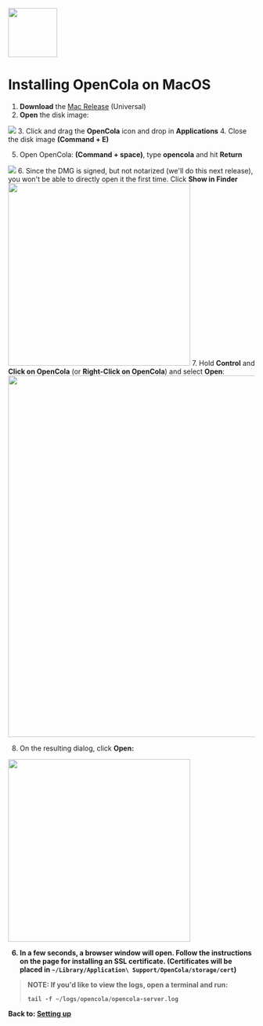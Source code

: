 <img src="../../img/pull-tab.svg" width="100" />

# Installing OpenCola on MacOS

1. <strong>Download</strong> the [Mac Release](https://github.com/johnmidgley/opencola-alpha/releases/download/v1.3.2/OpenCola-MacOS-1.3.2.dmg) (Universal)
2. <Strong>Open</strong> the disk image:
<img src="img/open-dmg.png">
3. Click and drag the <strong>OpenCola</strong> icon and drop in <strong>Applications</strong>
4. Close the disk image <strong>(Command + E)</strong>

<!--
> If need, remove the app from qurantine: <br/>
> ``` xattr -d com.apple.quarantine /Applications/OpenCola.app/  ```
-->
5. Open OpenCola: <strong>(Command + space)</strong>, type <strong>opencola</strong> and hit <strong>Return</strong>
<img src="img/spotlight-search.png">
6. Since the DMG is signed, but not notarized (we'll do this next release), you won't be able to directly open it the first time. Click <strong>Show in Finder</strong>
<img src="img/cannot-be-opened.png" width="372" />
7. Hold <strong>Control</strong> and <strong>Click on OpenCola</strong> (or <strong>Right-Click on OpenCola</strong>) and select <strong>Open</strong>:
<img src="img/open-from-finder.png" width="737"/>

8. On the resulting dialog, click <strong>Open<strong>:
<img src="img/second-open.png" width="372" />

6. In a few seconds, a browser window will open. Follow the instructions on the page for installing an SSL certificate. (Certificates will be placed in ```~/Library/Application\ Support/OpenCola/storage/cert```)

> NOTE: If you'd like to view the logs, open a terminal and run:
> ```
> tail -f ~/logs/opencola/opencola-server.log
> ```

Back to: [Setting up](../../README.md#setting-up)

